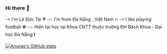 ### Hi there 👋 
-⚡ I'm Lê Đức Tài 💗
-💥 I'm from Đà Nẵng , Việt Nam 🔥
-⚡ I like playing football ⚽
-💥 Hiện tại học tại Khoa CNTT thuộc trường ĐH Bách Khoa - Đại học Đà Nẵng ❗

[![Anurag's GitHub stats](https://github-readme-stats.vercel.app/api?username=LeDucTai-11)](https://github.com/anuraghazra/github-readme-stats)
